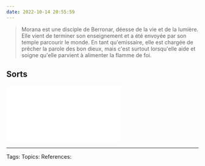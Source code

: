 ```yaml
---
date: 2022-10-14 20:55:59
---
```


> Morana est une disciple de Berronar, déesse de la vie et de la lumière. Elle vient de terminer son enseignement et a été envoyée par son temple parcourir le monde. En tant qu'emissaire, elle est chargée de  prêcher la parole des bon dieux, mais c'est surtout lorsqu'elle aide et soigne qu'elle parvient à alimenter la flamme de foi.

## Sorts

![grimoire_morana](../💡Resources/assets/grimoire_morana.pdf)

___
Tags: 
Topics:
References:







